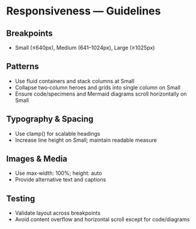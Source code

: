 # Responsiveness — Guidelines

## Breakpoints
- Small (≤640px), Medium (641–1024px), Large (≥1025px)

## Patterns
- Use fluid containers and stack columns at Small
- Collapse two‑column heroes and grids into single column on Small
- Ensure code/specimens and Mermaid diagrams scroll horizontally on Small

## Typography & Spacing
- Use clamp() for scalable headings
- Increase line height on Small; maintain readable measure

## Images & Media
- Use max‑width: 100%; height: auto
- Provide alternative text and captions

## Testing
- Validate layout across breakpoints
- Avoid content overflow and horizontal scroll except for code/diagrams

